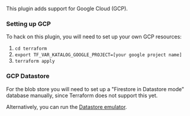 This plugin adds support for Google Cloud (GCP).

### Setting up GCP
To hack on this plugin, you will need to set up your own GCP resources:

1. `cd terraform`
1. `export TF_VAR_KATALOG_GOOGLE_PROJECT=[your google project name]` 
1. `terraform apply`

### GCP Datastore
For the blob store you will need to set up a "Firestore in Datastore mode" database manually, since Terraform does not support this yet.

Alternatively, you can run the [Datastore emulator](https://cloud.google.com/datastore/docs/tools/datastore-emulator).